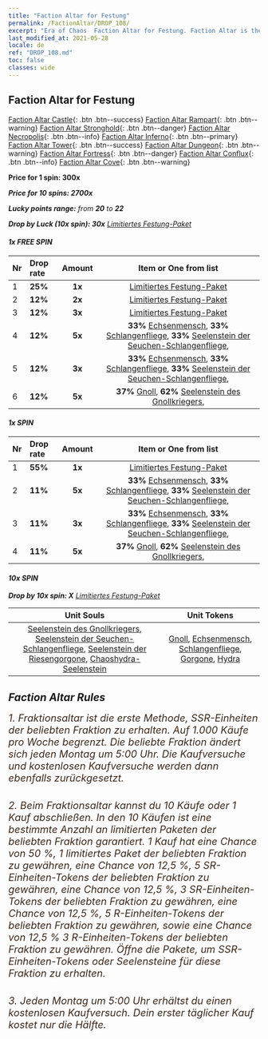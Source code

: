 ```yaml
---
title: "Faction Altar for Festung"
permalink: /FactionAltar/DROP_108/
excerpt: "Era of Chaos  Faction Altar for Festung. Faction Altar is the primary method for obtaining SSR units from the popular faction. Limited to 1,000 purchases each week. The popular faction changes at 05:00 every Monday. Purchase attempts and free purchase attempts will also reset then."
last_modified_at: 2021-05-28
locale: de
ref: "DROP_108.md"
toc: false
classes: wide
---
```


##  Faction Altar for **Festung**

  [Faction Altar Castle](/de/FactionAltar/DROP_101/){: .btn .btn--success} [Faction Altar Rampart](/de/FactionAltar/DROP_102/){: .btn .btn--warning} [Faction Altar Stronghold](/de/FactionAltar/DROP_103/){: .btn .btn--danger} [Faction Altar Necropolis](/de/FactionAltar/DROP_104/){: .btn .btn--info} [Faction Altar Inferno](/de/FactionAltar/DROP_105/){: .btn .btn--primary} [Faction Altar Tower](/de/FactionAltar/DROP_106/){: .btn .btn--success} [Faction Altar Dungeon](/de/FactionAltar/DROP_107/){: .btn .btn--warning} [Faction Altar Fortress](/de/FactionAltar/DROP_108/){: .btn .btn--danger} [Faction Altar Conflux](/de/FactionAltar/DROP_109/){: .btn .btn--info} [Faction Altar Cove](/de/FactionAltar/DROP_112/){: .btn .btn--warning} 

  **Price for 1 spin: 300x** <i class="fas fa-gem"/>

  **Price for 10 spins: 2700x** <i class="fas fa-gem"/>

  **Lucky points range:** from **20** to **22**

  **Drop by Luck (10x spin): 30x** [Limitiertes Festung-Paket](/ItemsDE/con_2142/)

####  1x FREE SPIN 

  |    Nr    |  Drop rate  |  Amount   |   Item or One from list  |
  |:---------|:------------|:---------:|:------------------------:|
  | 1 | **25%** | **1x** | [Limitiertes Festung-Paket](/ItemsDE/con_2142/) |
  | 2 | **12%** | **2x** | [Limitiertes Festung-Paket](/ItemsDE/con_2142/) |
  | 3 | **12%** | **3x** | [Limitiertes Festung-Paket](/ItemsDE/con_2142/) |
  | 4 | **12%** | **5x** |  **33%** [Echsenmensch](/ItemsDE/unt_254/),  **33%** [Schlangenfliege](/ItemsDE/unt_255/),  **33%** [Seelenstein der Seuchen-Schlangenfliege](/ItemsDE/unt_337/),  |
  | 5 | **12%** | **3x** |  **33%** [Echsenmensch](/ItemsDE/unt_254/),  **33%** [Schlangenfliege](/ItemsDE/unt_255/),  **33%** [Seelenstein der Seuchen-Schlangenfliege](/ItemsDE/unt_337/),  |
  | 6 | **12%** | **5x** |  **37%** [Gnoll](/ItemsDE/unt_253/),  **62%** [Seelenstein des Gnollkriegers](/ItemsDE/unt_336/),  |


####  1x SPIN 

  |    Nr    |  Drop rate  |  Amount   |   Item or One from list  |
  |:---------|:------------|:---------:|:------------------------:|
  | 1 | **55%** | **1x** | [Limitiertes Festung-Paket](/ItemsDE/con_2142/) |
  | 2 | **11%** | **5x** |  **33%** [Echsenmensch](/ItemsDE/unt_254/),  **33%** [Schlangenfliege](/ItemsDE/unt_255/),  **33%** [Seelenstein der Seuchen-Schlangenfliege](/ItemsDE/unt_337/),  |
  | 3 | **11%** | **3x** |  **33%** [Echsenmensch](/ItemsDE/unt_254/),  **33%** [Schlangenfliege](/ItemsDE/unt_255/),  **33%** [Seelenstein der Seuchen-Schlangenfliege](/ItemsDE/unt_337/),  |
  | 4 | **11%** | **5x** |  **37%** [Gnoll](/ItemsDE/unt_253/),  **62%** [Seelenstein des Gnollkriegers](/ItemsDE/unt_336/),  |


####  10x SPIN 

  **Drop by 10x spin: X** [Limitiertes Festung-Paket](/ItemsDE/con_2142/)

  |    Unit Souls    |  Unit Tokens  |
  |:----------------:|:-------------:|
  | [Seelenstein des Gnollkriegers](/ItemsDE/unt_336/), [Seelenstein der Seuchen-Schlangenfliege](/ItemsDE/unt_337/), [Seelenstein der Riesengorgone](/ItemsDE/unt_339/), [Chaoshydra-Seelenstein](/ItemsDE/unt_341/) | [Gnoll](/ItemsDE/unt_253/), [Echsenmensch](/ItemsDE/unt_254/), [Schlangenfliege](/ItemsDE/unt_255/), [Gorgone](/ItemsDE/unt_257/), [Hydra](/ItemsDE/unt_259/) |



## Faction Altar Rules

  <span style="color: #3c2a1e;font-size:20px">1. Fraktionsaltar ist die erste Methode, SSR-Einheiten der beliebten Fraktion zu erhalten. Auf 1.000 Käufe pro Woche begrenzt. Die beliebte Fraktion ändert sich jeden Montag um 5:00 Uhr. Die Kaufversuche und kostenlosen Kaufversuche werden dann ebenfalls zurückgesetzt.</span><br/>

<br/>  <span style="color: #3c2a1e;font-size:20px">2. Beim Fraktionsaltar kannst du 10 Käufe oder 1 Kauf abschließen. In den 10 Käufen ist eine bestimmte Anzahl an limitierten Paketen der beliebten Fraktion garantiert. 1 Kauf hat eine Chance von 50 %, 1 limitiertes Paket der beliebten Fraktion zu gewähren, eine Chance von 12,5 %, 5 SR-Einheiten-Tokens der beliebten Fraktion zu gewähren, eine Chance von 12,5 %, 3 SR-Einheiten-Tokens der beliebten Fraktion zu gewähren, eine Chance von 12,5 %, 5 R-Einheiten-Tokens der beliebten Fraktion zu gewähren, sowie eine Chance von 12,5 % 3 R-Einheiten-Tokens der beliebten Fraktion zu gewähren. Öffne die Pakete, um SSR-Einheiten-Tokens oder Seelensteine für diese Fraktion zu erhalten.</span>

<br/>  <span style="color: #3c2a1e;font-size:20px">3. Jeden Montag um 5:00 Uhr erhältst du einen kostenlosen Kaufversuch. Dein erster täglicher Kauf kostet nur die Hälfte.</span><br/>

<br/>